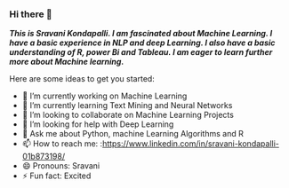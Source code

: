 ### Hi there 👋
***This is Sravani Kondapalli. I am fascinated about Machine Learning. I have a basic experience in NLP and deep Learning. I also have a basic understanding of R, power Bi and Tableau. I am eager to learn further more about Machine learning.*** 

Here are some ideas to get you started:

- 🔭 I’m currently working on Machine Learning
- 🌱 I’m currently learning Text Mining and Neural Networks
- 👯 I’m looking to collaborate on Machine Learning Projects
- 🤔 I’m looking for help with Deep Learning 
- 💬 Ask me about Python, machine Learning Algorithms and R
- 📫 How to reach me: :https://www.linkedin.com/in/sravani-kondapalli-01b873198/
- 😄 Pronouns: Sravani
- ⚡ Fun fact: Excited

